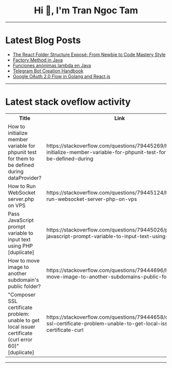 <h1 align="center">Hi 👋, I'm Tran Ngoc Tam</h1>

---

# Latest Blog Posts 
<!-- BLOG-POST-LIST:START -->
- [The React Folder Structure Exposé: From Newbie to Code Mastery Style](https://dev.to/toosriet/the-react-folder-structure-expose-from-newbie-to-code-mastery-style-3mlb)
- [Factory Method in Java](https://dev.to/mspilari/factory-method-in-java-523)
- [Funciones anónimas lambda en Java](https://dev.to/asjordi/funciones-anonimas-lambda-en-java-5f19)
- [Telegram Bot Creation Handbook](https://dev.to/simplr_sh/telegram-bot-creation-handbook-g5g)
- [Google OAuth 2.0 Flow in Golang and React.js](https://dev.to/the-arcade-01/google-oauth-20-flow-in-golang-and-reactjs-536a)
<!-- BLOG-POST-LIST:END -->

---

# Latest stack oveflow activity
<table>
  <tr><th>Title</th><th>Link</th></tr>
  <!-- STACKOVERFLOW:START --><tr><td>How to initialize member variable for phpunit test for them to be defined during dataProvider?</td><td>https://stackoverflow.com/questions/79445269/how-to-initialize-member-variable-for-phpunit-test-for-them-to-be-defined-during</td></tr><tr><td>How to Run WebSocket server.php on VPS</td><td>https://stackoverflow.com/questions/79445124/how-to-run-websocket-server-php-on-vps</td></tr><tr><td>Pass JavaScript prompt variable to input text using PHP [duplicate]</td><td>https://stackoverflow.com/questions/79445026/pass-javascript-prompt-variable-to-input-text-using-php</td></tr><tr><td>How to move image to another subdomain&#39;s public folder?</td><td>https://stackoverflow.com/questions/79444696/how-to-move-image-to-another-subdomains-public-folder</td></tr><tr><td>&quot;Composer SSL certificate problem: unable to get local issuer certificate &lpar;curl error 60&rpar;&quot; [duplicate]</td><td>https://stackoverflow.com/questions/79444658/composer-ssl-certificate-problem-unable-to-get-local-issuer-certificate-curl</td></tr><!-- STACKOVERFLOW:END -->
</table>

---


